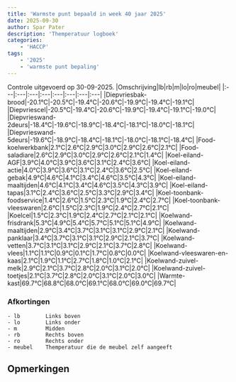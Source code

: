 ```yaml
---
title: 'Warmste punt bepaald in week 40 jaar 2025'
date: 2025-09-30
author: Spar Pater
description: 'Themperatuur logboek'
categories:
    - 'HACCP'
tags:
    - '2025'
    - 'warmste punt bepaling'
---
```

Controle uitgevoerd op 30-09-2025.
|Omschrijving|lb|rb|m|lo|ro|meubel|
|:---|:---|:---|:---|:---|:---|:---|:---|
|Diepvriesbak-brood|-20.1°C|-20.5°C|-19.4°C|-20.6°C|-19.9°C|-19.4°C|-19.1°C|
|Diepvriescel|-20.5°C|-19.4°C|-20.6°C|-19.9°C|-19.4°C|-19.1°C|-19.0°C|
|Diepvrieswand-2deurs|-18.4°C|-19.6°C|-18.9°C|-18.4°C|-18.1°C|-18.0°C|-18.1°C|
|Diepvrieswand-5deurs|-19.6°C|-18.9°C|-18.4°C|-18.1°C|-18.0°C|-18.1°C|-18.4°C|
|Food-koelwerkbank|2.1°C|2.6°C|2.9°C|3.0°C|2.9°C|2.6°C|2.1°C|
|Food-saladiare|2.6°C|2.9°C|3.0°C|2.9°C|2.6°C|2.1°C|1.4°C|
|Koel-eiland-AGF|3.9°C|4.0°C|3.9°C|3.6°C|3.1°C|2.4°C|3.6°C|
|Koel-eiland-actie|4.0°C|3.9°C|3.6°C|3.1°C|2.4°C|3.6°C|2.5°C|
|Koel-eiland-gebak|4.9°C|4.6°C|4.1°C|3.4°C|4.6°C|3.5°C|4.3°C|
|Koel-eiland-maaltijden|4.6°C|4.1°C|3.4°C|4.6°C|3.5°C|4.3°C|3.9°C|
|Koel-eiland-tapas|3.1°C|2.4°C|3.6°C|2.5°C|3.3°C|2.9°C|3.4°C|
|Koel-toonbank-foodservice|1.4°C|2.6°C|1.5°C|2.3°C|1.9°C|2.4°C|2.7°C|
|Koel-toonbank-vleeswaren|2.6°C|1.5°C|2.3°C|1.9°C|2.4°C|2.7°C|2.1°C|
|Koelcel|1.5°C|2.3°C|1.9°C|2.4°C|2.7°C|2.1°C|2.1°C|
|Koelwand-frisdrank|5.3°C|4.9°C|5.4°C|5.7°C|5.1°C|5.1°C|4.9°C|
|Koelwand-maaltijden|2.9°C|3.4°C|3.7°C|3.1°C|3.1°C|2.9°C|2.1°C|
|Koelwand-panklaar|3.4°C|3.7°C|3.1°C|3.1°C|2.9°C|2.1°C|3.7°C|
|Koelwand-vetten|3.7°C|3.1°C|3.1°C|2.9°C|2.1°C|3.7°C|2.8°C|
|Koelwand-vlees|1.1°C|1.1°C|0.9°C|0.1°C|1.7°C|0.8°C|0.0°C|
|Koelwand-vleeswaren-en-kaas|2.1°C|1.9°C|1.1°C|2.7°C|1.8°C|1.0°C|2.1°C|
|Koelwand-zuivel-melk|2.9°C|2.1°C|3.7°C|2.8°C|2.0°C|3.1°C|2.0°C|
|Koelwand-zuivel-toetjes|2.1°C|3.7°C|2.8°C|2.0°C|3.1°C|2.0°C|3.0°C|
|Warmte-kast|69.7°C|68.8°C|68.0°C|69.1°C|68.0°C|69.0°C|69.7°C|

### Afkortingen
    - lb        Links boven
    - lo        Links onder
    - m         Midden
    - rb        Rechts boven
    - ro        Rechts onder
    - meubel    Themperatuur die de meubel zelf aangeeft

## Opmerkingen



